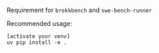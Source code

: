 Requirement for `brokkbench` and `swe-bench-runner`

Recommended usage:
```
[activate your venv]
uv pip install -e .
```

